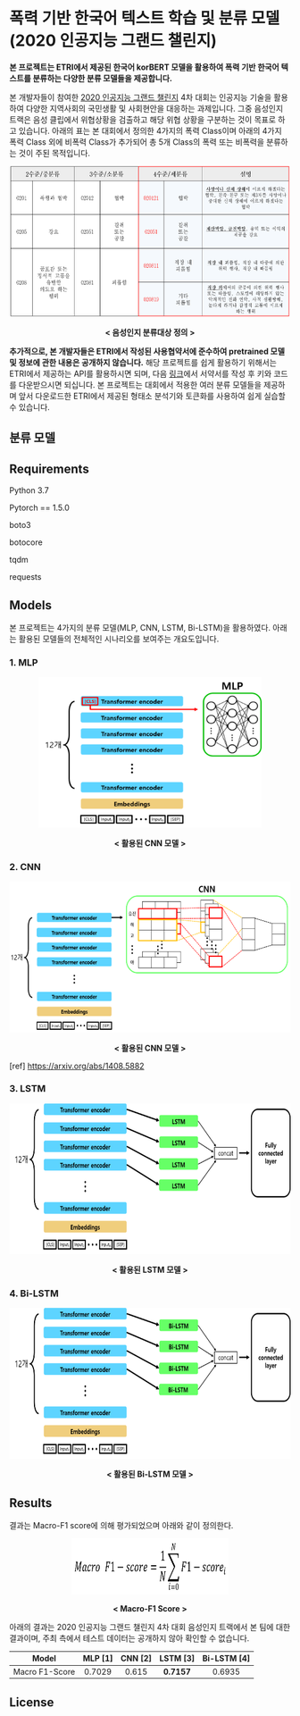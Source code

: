# 폭력 기반 한국어 텍스트 학습 및 분류 모델(2020 인공지능 그랜드 챌린지)

**본 프로젝트는 ETRI에서 제공된 한국어 korBERT 모델을 활용하여 폭력 기반 한국어 텍스트를 분류하는 다양한 분류 모델들을 제공합니다.**

본 개발자들이 참여한 [2020 인공지능 그랜드 챌린지](http://www.ai-challenge.kr/) 4차 대회는 인공지능 기술을 활용하여 다양한 지역사회의 국민생활 및 사회현안을 대응하는 과제입니다. 
그중 음성인지 트랙은 음성 클립에서 위협상황을 검출하고 해당 위협 상황을 구분하는 것이 목표로 하고 있습니다. 아래의 표는 본 대회에서 정의한 4가지의 폭력 Class이며 아래의 4가지 폭력 Class 외에 비폭력 Class가 추가되어 총 5개 Class의 폭력 또는 비폭력을 분류하는 것이 주된 목적입니다.

<p align="center"><img src="./img/문제 정의.png"  width="500" height="270"></p>
<p align="center"><b>< 음성인지 분류대상 정의 ></b><p align="center">

**추가적으로, 본 개발자들은 ETRI에서 작성된 사용협약서에 준수하여 pretrained 모델 및 정보에 관한 내용은 공개하지 않습니다.** 해당 프로젝트를 쉽게 활용하기 위해서는 ETRI에서 제공하는 API를 활용하시면 되며, 다음 [링크](https://aiopen.etri.re.kr/key_main.php)에서 서약서를 작성 후 키와 코드를 다운받으시면 되십니다. 본 프로젝트는 대회에서 적용한 여러 분류 모델들을 제공하며 앞서 다운로드한 ETRI에서 제공된 형태소 분석기와 토큰화를 사용하여 쉽게 실습할 수 있습니다.



## 분류 모델

## Requirements

Python 3.7

Pytorch == 1.5.0

boto3

botocore

tqdm

requests

## Models

본 프로젝트는  4가지의 분류 모델(MLP, CNN, LSTM, Bi-LSTM)을 활용하였다. 아래는 활용된 모델들의 전체적인 시나리오를 보여주는 개요도입니다.

### 1. MLP

<p align="center"><img src="./img/MLP.png"  width="400" height="270"></p>
<p align="center"><b>< 활용된 CNN 모델 ></b><p align="center">

### 2. CNN

<p align="center"><img src="./img/CNN.png"  width="700" height="270"></p>
<p align="center"><b>< 활용된 CNN 모델 ></b><p align="center">

[ref] https://arxiv.org/abs/1408.5882


### 3. LSTM

<p align="center"><img src="./img/LSTM.png"  width="700" height="270"></p>
<p align="center"><b>< 활용된 LSTM 모델 ></b><p align="center">

### 4. Bi-LSTM 

<p align="center"><img src="./img/Bi-LSTM.png"  width=700" height="270"></p>
<p align="center"><b>< 활용된 Bi-LSTM 모델 ></b><p align="center">



## Results

결과는 Macro-F1 score에 의해 평가되었으며 아래와 같이 정의한다.

<p align="center"><img src="./img/formula.png"  width=280" height="100"></p>
<p align="center"><b>< Macro-F1 Score ></b><p align="center">

아래의 결과는 2020 인공지능 그랜드 챌린지 4차 대회 음성인지 트랙에서 본 팀에 대한 결과이며, 주최 측에서 테스트 데이터는 공개하지 않아 확인할 수 없습니다.

| Model | MLP [1] | CNN [2] | LSTM [3] | Bi-LSTM [4] |
| :-----: | :-----: | :-----: | :-----: | :-----: |
| Macro F1-Score | 0.7029 | 0.615 | **0.7157** | 0.6935 |


## License



